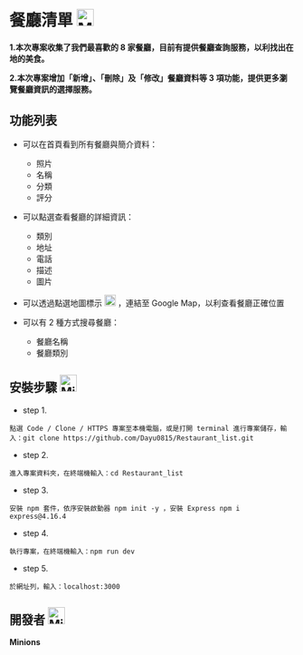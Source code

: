 # 餐廳清單 <img src="https://stickershop.line-scdn.net/stickershop/v1/sticker/425269463/iPhone/sticker_animation@2x.png" alt="Minions" title="Minions Restaurant" width='30' height='30'/>

**1.本次專案收集了我們最喜歡的 8 家餐廳，目前有提供餐廳查詢服務，以利找出在地的美食。**

**2.本次專案增加「新增」、「刪除」及「修改」餐廳資料等 3 項功能，提供更多瀏覽餐廳資訊的選擇服務。**

## 功能列表

* 可以在首頁看到所有餐廳與簡介資料：

  * 照片
  * 名稱
  * 分類
  * 評分

* 可以點選查看餐廳的詳細資訊：

  * 類別
  * 地址
  * 電話
  * 描述
  * 圖片

* 可以透過點選地圖標示 <img src="https://upload.wikimedia.org/wikipedia/commons/9/91/Font_Awesome_5_solid_map-marked-alt.svg" width="20" height="20"> ，連結至 Google Map，以利查看餐廳正確位置

* 可以有 2 種方式搜尋餐廳：
  * 餐廳名稱
  * 餐廳類別
 
## 安裝步驟 <img src="https://octodex.github.com/images/minion.png" alt="Minions" title="Minions" width='30px' height='30px'/>
* step 1.
```
點選 Code / Clone / HTTPS 專案至本機電腦，或是打開 terminal 進行專案儲存，輸入：git clone https://github.com/Dayu0815/Restaurant_list.git
```
* step 2. 
```
進入專案資料夾，在終端機輸入：cd Restaurant_list
```
* step 3.
```
安裝 npm 套件，依序安裝啟動器 npm init -y ，安裝 Express npm i express@4.16.4
```
* step 4. 
```
執行專案，在終端機輸入：npm run dev
```
* step 5.
```
於網址列，輸入：localhost:3000
```


## 開發者 <img src="https://stickershop.line-scdn.net/stickershop/v1/sticker/425269466/iPhone/sticker_animation@2x.png" alt="Minions" title="Minions" width='30px' height='30px'/>
**Minions** 
